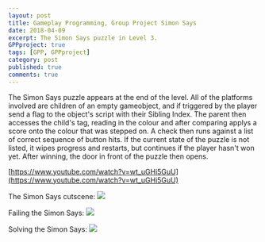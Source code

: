 ```yaml
---
layout: post
title: Gameplay Programming, Group Project Simon Says
date: 2018-04-09
excerpt: The Simon Says puzzle in Level 3.
GPPproject: true
tags: [GPP, GPPproject]
category: post
published: true
comments: true
---
```

The Simon Says puzzle appears at the end of the level. All of the platforms involved are children of an empty gameobject, and if triggered by the player send a flag to the object's script with their Sibling Index. The parent then accesses the child's tag, reading in the colour and after comparing applys a score onto the colour that was stepped on. A check then runs against a list of correct sequence of button hits. If the current state of the puzzle is not listed, it wipes progress and restarts, but continues if the player hasn't won yet. After winning, the door in front of the puzzle then opens. 


[https://www.youtube.com/watch?v=wt_uGHi5GuU](https://www.youtube.com/watch?v=wt_uGHi5GuU)

The Simon Says cutscene:
<a href="https://i.imgur.com/LwsojBv.jpg"><img src="https://i.imgur.com/LwsojBv.jpg"></a>

Failing the Simon Says:
<a href="https://i.imgur.com/cGnHnIL.png"><img src="https://i.imgur.com/cGnHnIL.png"></a>

Solving the Simon Says:
<a href="https://i.imgur.com/4OX9SWM.png"><img src="https://i.imgur.com/4OX9SWM.png"></a>
